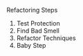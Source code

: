 Refactoring Steps

<ol>
<li>Test Protection</li>
<li>Find Bad Smell</li>
<li>Refactor Techniques</li>
<li>Baby Step</li>
</ol>